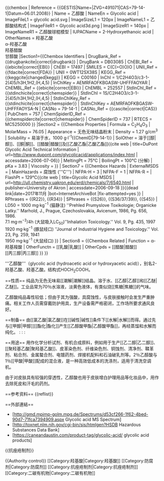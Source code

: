{{chembox
| Reference = <ref name="GESTIS">{{GESTIS|Name=|ZVG=491071|CAS=79-14-1|Datum=06.01.2008}}</ref>
| Name = 乙醇酸
| NameEn = Glycolic acid
| ImageFileL1 = glycolic acid.svg
| ImageSizeL1 = 120px
| ImageNameL1 = 乙醇酸结构式
| ImageFileR1 = Glycolic acid3d.png
| ImageSizeR1 = 140px 
| ImageNameR1 = 乙醇酸球棍模型
| IUPACName = 2-Hydroxyethanoic acid
| OtherNames = 羟基乙酸<br />α-羟基乙酸<br />羟基醋酸<br />甘醇酸
|Section1={{Chembox Identifiers
| DrugBank_Ref = {{drugbankcite|correct|drugbank}}
| DrugBank = DB03085
| ChEBI_Ref = {{ebicite|correct|EBI}}
| ChEBI = 17497
| SMILES = C(C(=O)O)O
| UNII_Ref = {{fdacite|correct|FDA}}
| UNII = 0WT12SX38S
| KEGG_Ref = {{keggcite|changed|kegg}}
| KEGG = C00160
| InChI = 1/C2H4O3/c3-1-2(4)5/h3H,1H2,(H,4,5)
| InChIKey = AEMRFAOFKBGASW-UHFFFAOYAR
| ChEMBL_Ref = {{ebicite|correct|EBI}}
| ChEMBL = 252557
| StdInChI_Ref = {{stdinchicite|correct|chemspider}}
| StdInChI = 1S/C2H4O3/c3-1-2(4)5/h3H,1H2,(H,4,5)
| StdInChIKey_Ref = {{stdinchicite|correct|chemspider}}
| StdInChIKey = AEMRFAOFKBGASW-UHFFFAOYSA-N
| CASNo = 79-14-1
| CASNo_Ref = {{cascite|correct|CAS}}
| PubChem = 757
| ChemSpiderID_Ref = {{chemspidercite|correct|chemspider}}
| ChemSpiderID = 737
| RTECS = MC5250000
  }}
|Section2 = {{Chembox Properties
|   Formula = C<sub>2</sub>H<sub>4</sub>O<sub>3</sub>
|   MolarMass = 76.05
|   Appearance = 无色无味结晶粉末
|   Density = 1.27 g/cm<sup>3</sup>
|   Solubility = 易溶于水，1000 g·l<sup>-1</sup><ref name=chemid>{{ChemID|79-14-1}}</ref>
|   SolOther = 溶于[[醇|醇]]、[[酮|酮]]、[[醋酸|醋酸]]及[[乙酸乙酯|乙酸乙酯]]<ref name="dupont">{{cite web | title=DuPont Glycolic Acid Technical Information | url=http://www.dupont.com/glycolicacid/applications/index.html | accessdate=2006-07-06}}</ref>
|   MeltingPt = 75℃
|   BoilingPt = 100℃ (分解)
|   pKa = 3.83<ref name=chemid/>
|   Viscosity = 
  }}
| Section7 = {{Chembox Hazards
|   ExternalMSDS =
|   MainHazards = 腐蚀性 ('''C''')
|   NFPA-H = 3
|   NFPA-F = 1
|   NFPA-R =
|   FlashPt = 129℃<ref name="Akron">{{cite web | title=Glycolic Acid MSDS | url=http://ull.chemistry.uakron.edu/erd/chemicals/7/6540.html | publisher=University of Akron | accessdate=2006-09-18 }}{{dead link|date=2017年11月 |bot=InternetArchiveBot |fix-attempted=yes }}</ref>
|   RPhrases = {{R22}}, {{R34}}
|   SPhrases = {{S26}}, {{S36/37/39}}, {{S45}}
|   LD50 = 1000 mg·kg<sup>−1</sup> (猫静注) <ref name=prehled>''Prehled Prumyslove Toxikologie; Organicke Latky.'' Marhold, J., Prague, Czechoslovakia, Avicenum, 1986, Pg. 656, 1986.</ref><br />7.1 mg·m<sup>−3</sup>/4h (大鼠吸入LC<sub>50</sub>)<ref name=inhtox>''Inhalation Toxicology.'' Vol. 9, Pg. 435, 1997</ref><br />1920 mg·kg<sup>−1</sup> (豚鼠经口) <ref name=jiht>''Journal of Industrial Hygiene and Toxicology.'' Vol. 23, Pg. 259, 1941</ref><br />1950 mg·kg<sup>−1</sup> (大鼠经口) <ref name=jiht/>
  }}
| Section8 = {{Chembox Related
|   Function = α-羟基羧酸
|   OtherFunctn = [[乳酸|乳酸]]
|   OtherCpds = [[醋酸|醋酸]]<br />[[丙三醇|丙三醇]]
  }}
}}

'''乙醇酸'''（glycolic acid (hydroacetic acid or hydroxyacetic acid)），别名2-羟基乙酸、羟基乙酸。结构式HOCH<sub>2</sub>COOH。

==性质==
纯品为无色无味易[[潮解|潮解]]结晶。溶于水、[[乙醇|乙醇]]和[[乙醚|乙醚]]。工业品常为70％水溶液，淡黄色液体，有类似烧[[焦糖|焦糖]]的气味。

乙醇酸纯品毒性较低；但由于其为强酸，具腐蚀性，与皮肤接触时会发生严重肿痛。相关工作人员需穿戴防护用具，生产设备需严格密闭，工作场所要求通风良好。

==制备==
由[[氯乙酸|氯乙酸]]在[[碱性|碱性]]条件下[[水解|水解]]而得。通过先与[[甲醇|甲醇]][[酯化|酯化]]产生[[乙醇酸甲酯|乙醇酸甲酯]]，再经蒸馏和水解而纯化。
:<math>\ ClCH_2COOH+NaOH\rightarrow HOCH_2COOH+NaCl</math>
:<math>\ HOCH_2COOH+CH_3OH\rightleftharpoons HOCH_2COOCH_3+H_2O</math>
:<math>\ HOCH_2COOCH_3+NaOH\rightarrow HOCH_2COONa+CH_3OH</math>

==用途==
用作化学分析试剂、有机合成原料，例如用于生产[[乙二醇|乙二醇]]、[[聚羟基乙酸|聚羟基乙酸]]、皮革染色剂、纤维染色剂、铜蚀剂、清净剂、鞣革剂、粘合剂、金属螯合剂、电镀药剂、焊接机配料和石油破乳剂等。2％乙醇酸与1％[[甲酸|甲酸]]配成的混合液，是一种高效低成本的洗涤剂，适用于清洗空调机。

由于对皮肤具有较强的穿透性，乙醇酸也用于皮肤增白护理用品等化妆品中，用作去除死皮和汗毛的药剂。

==参考资料==
{{reflist}}

==外部連結==
* [http://gmd.mpimp-golm.mpg.de/Spectrums/d53cf266-1f62-4bed-90d7-71fca7394909.aspx Glycolic acid MS Spectrum]
* [http://toxnet.nlm.nih.gov/cgi-bin/sis/htmlgen?HSDB Hazardous Substances Data Bank]
* [https://caneandaustin.com/product-tag/glycolic-acid/ glycolic acid products]

{{抗痤疮制剂}}

{{Authority control}}
[[Category:羟基酸|Category:羟基酸]]
[[Category:防腐剂|Category:防腐剂]]
[[Category:抗痤疮制剂|Category:抗痤疮制剂]]
[[Category:二碳有机物|Category:二碳有机物]]
